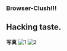 ### Browser-Clush!!!
## Hacking taste.
**写真**
![1](https://github.com/user-attachments/assets/6f89222d-0e4c-4bcd-9e67-f48b088d1a06)
![2](https://github.com/user-attachments/assets/110a30aa-091b-4ef6-9c9b-8549dfea6ba3)
